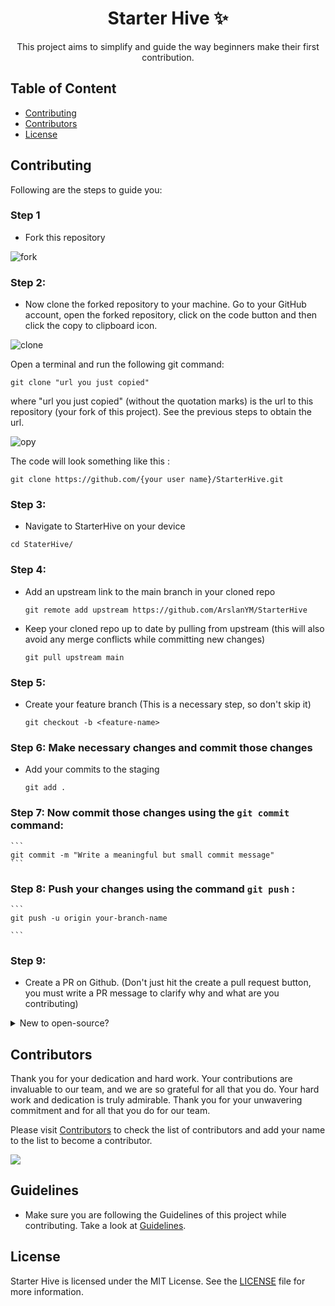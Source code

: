 
<h1 align="center" >Starter Hive ✨</h1>
<p align= "center" > This project aims to simplify and guide the way beginners make their first contribution.</p>

## Table of Content

- [Contributing](#contributing)
- [Contributors](#contributors)
- [License](#license)


## Contributing
Following are the steps to guide you:

### Step 1
- Fork this repository 

![fork](https://github.com/ArslanYM/StarterHive/assets/104521101/b2863384-753d-448b-9c8f-cc2122121c2b)


### Step 2:
- Now clone the forked repository to your machine. Go to your GitHub account, open the forked repository, click on the code button and then click the copy to clipboard icon.

![clone](https://github.com/ArslanYM/StarterHive/assets/104521101/ffe2cb3b-d7e9-41fb-a7e6-8f5ca9d50dd0)

Open a terminal and run the following git command:
   ```
   git clone "url you just copied"
   
   ```
where "url you just copied" (without the quotation marks) is the url to this repository (your fork of this project). See the previous steps to obtain the url.

![opy](https://github.com/ArslanYM/StarterHive/assets/104521101/5947298f-dd52-478c-9cd9-f22791eea4a5)

The code will look something like this : 
```
git clone https://github.com/{your user name}/StarterHive.git

```


### Step 3: 
- Navigate to StarterHive on your device

```
cd StaterHive/

```
### Step 4:
- Add an upstream link to the main branch in your cloned repo

    ```
    git remote add upstream https://github.com/ArslanYM/StarterHive
    ```
- Keep your cloned repo up to date by pulling from upstream (this will also avoid any merge conflicts while committing new changes)
    ```
    git pull upstream main
    ```
### Step 5: 
- Create your feature branch (This is a necessary step, so don't skip it)
    ```
    git checkout -b <feature-name>
    ```
### Step 6: Make necessary changes and commit those changes
- Add your commits to the staging
   ```
   git add .
   ```
   
### Step 7:  Now commit those changes using the `git commit`  command:

    ```
    git commit -m "Write a meaningful but small commit message"
    ```
    
### Step 8: Push your changes using the command `git push` :
    ```
    git push -u origin your-branch-name
    
    ```
### Step 9:
- Create a PR on Github. (Don't just hit the create a pull request button, you must write a PR message to clarify why and what are you contributing)

<details> 
 
<summary> New to open-source?
 </summary>


You can also contribute to this project if you are new to open source:
- [Check out the `CONTRIBUTORS.md` file to get started](CONTRIBUTORS.md)

 </details>


## Contributors

Thank you for your dedication and hard work. Your contributions are invaluable to our team, and we are so grateful for all that you do. Your hard work and dedication is truly admirable. Thank you for your unwavering commitment and for all that you do for our team.

Please visit [Contributors](/CONTRIBUTORS.md) to check the list of contributors and add your name to the list to become a contributor.

<a href="https://github.com/ArslanYM/StarterHive/graphs/contributors">
  <img src="https://contrib.rocks/image?repo=ArslanYM/StarterHive" />
</a>


## Guidelines 
 - Make sure you are following the Guidelines of this project while contributing. Take a look at [Guidelines](GUIDELINES.md).

## License
Starter Hive is licensed under the MIT License. See the [LICENSE](https://github.com/ArslanYM/StarterHive/blob/main/LICENSE) file for more information.
